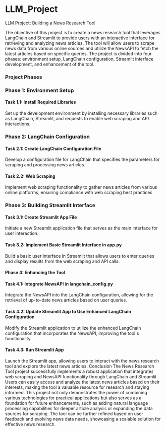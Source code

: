 # LLM_Project

LLM Project: Building a News Research Tool

The objective of this project is to create a news research tool that leverages LangChain and Streamlit to provide users with an interactive interface for retrieving and analyzing news articles. The tool will allow users to scrape news data from various online sources and utilize the NewsAPI to fetch the latest articles based on specific queries. The project is divided into four phases: environment setup, LangChain configuration, Streamlit interface development, and enhancement of the tool.

### Project Phases

### Phase 1: Environment Setup
#### Task 1.1: Install Required Libraries
Set up the development environment by installing necessary libraries such as LangChain, Streamlit, and requests to enable web scraping and API interactions.

### Phase 2: LangChain Configuration
#### Task 2.1: Create LangChain Configuration File
Develop a configuration file for LangChain that specifies the parameters for scraping and processing news articles.

#### Task 2.2: Web Scraping
Implement web scraping functionality to gather news articles from various online platforms, ensuring compliance with web scraping best practices.

### Phase 3: Building Streamlit Interface
#### Task 3.1: Create Streamlit App File
Initiate a new Streamlit application file that serves as the main interface for user interaction.

#### Task 3.2: Implement Basic Streamlit Interface in app.py
Build a basic user interface in Streamlit that allows users to enter queries and display results from the web scraping and API calls.

#### Phase 4: Enhancing the Tool
#### Task 4.1: Integrate NewsAPI in langchain_config.py
Integrate the NewsAPI into the LangChain configuration, allowing for the retrieval of up-to-date news articles based on user queries.

#### Task 4.2: Update Streamlit App to Use Enhanced LangChain Configuration
Modify the Streamlit application to utilize the enhanced LangChain configuration that incorporates the NewsAPI, improving the tool's functionality.

#### Task 4.3: Run Streamlit App

Launch the Streamlit app, allowing users to interact with the news research tool and explore the latest news articles.
Conclusion
The News Research Tool project successfully implements a robust application that integrates web scraping and NewsAPI functionality through LangChain and Streamlit. Users can easily access and analyze the latest news articles based on their interests, making the tool a valuable resource for research and staying informed. This project not only demonstrates the power of combining various technologies for practical applications but also serves as a foundation for future enhancements, such as adding natural language processing capabilities for deeper article analysis or expanding the data sources for scraping. The tool can be further refined based on user feedback and evolving news data needs, showcasing a scalable solution for effective news research.
